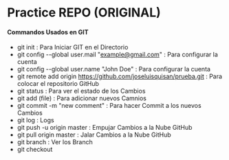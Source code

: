 # Practice REPO (ORIGINAL)

#### Commandos Usados en GIT

- git init : Para Iniciar GIT en el Directorio
- git config --global user.mail "example@gmail.com" : Para configurar la cuenta
- git config --global user.name "John Doe"  : Para configurar la cuenta
- git remote add origin https://github.com/joseluisquisan/prueba.git : Para colocar el repositorio GitHub
- git status : Para ver el estado de los Cambios
- git add (file) : Para adicionar nuevos Camnios
- git commit -m "new comment" : Para hacer Commit a los nuevos Cambios 
- git log : Logs
- git push -u origin master : Empujar Cambios a la Nube GitHub
- git pull origin master : Jalar Cambios a la Nube GitHub
- git branch : Ver los Branch
- git checkout
